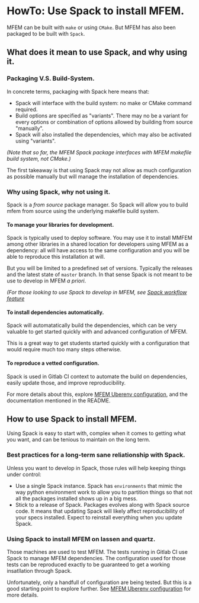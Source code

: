 # HowTo: Use Spack to install MFEM.

MFEM can be built with `make` or using `CMake`. But MFEM has also been packaged to be built with `Spack`.

## What does it mean to use Spack, and why using it.

### Packaging V.S. Build-System.

In concrete terms, packaging with Spack here means that:

* Spack will interface with the build system: no make or CMake command required.
* Build options are specified as "variants". There may no be a variant for every options or combination of options allowed by building from source "manually".
* Spack will also installed the dependencies, which may also be activated using "variants".

_(Note that so far, the MFEM Spack package interfaces with MFEM makefile build system, not CMake.)_

The first takeaway is that using Spack may not allow as much configuration as possible manually but will manage the installation of dependencies.

### Why using Spack, why not using it.

Spack is a *from source* package manager. So Spack will allow you to build mfem from source using the underlying makefile build system.

#### To manage your libraries for development.

Spack is typically used to deploy software. You may use it to install MMFEM among other libraries in a shared location for developers using MFEM as a dependency: all will have access to the same configuration and you will be able to reproduce this installation at will.

But you will be limited to a predefined set of versions. Typically the releases and the latest state of `master` branch. In that sense Spack is not meant to be use to develop in MFEM *a priori*.

_(For those looking to use Spack to develop in MFEM, see [Spack workflow feature](https://spack-tutorial.readthedocs.io/en/latest/tutorial_developer_workflows.html)_

#### To install dependencies automatically.

Spack will automatatically build the dependencies, which can be very valuable to get started quickly with and advanced configuration of MFEM.

This is a great way to get students started quickly with a configuration that would require much too many steps otherwise.

#### To reproduce a vetted configuration.

Spack is used in Gitlab CI context to automate the build on dependencies, easily update those, and improve reproducibility.

For more details about this, explore [MFEM Uberenv configuration](https://github.com/mfem/mfem-uberenv), and the documentation mentioned in the README.


## How to use Spack to install MFEM.

Using Spack is easy to start with, complex when it comes to getting what you want, and can be tenious to maintain on the long term.

### Best practices for a long-term sane reliationship with Spack.

Unless you want to develop in Spack, those rules will help keeping things under control:

* Use a single Spack instance. Spack has `environments` that mimic the way python environment work to allow you to partition things so that not all the packages installed shows up in a big mess.
* Stick to a release of Spack. Packages evolves along with Spack source code. It means that updating Spack will likely affect reproducibility of your specs installed. Expect to reinstall everything when you update Spack.

### Using Spack to install MFEM on lassen and quartz.

Those machines are used to test MFEM. The tests running in Gitlab CI use Spack to manage MFEM dependencies. The configuration used for those tests can be reproduced exactly to be guaranteed to get a working insatllation through Spack.

Unfortunately, only a handfull of configuration are being tested. But this is a good starting point to explore further. See [MFEM Uberenv configuration](https://github.com/mfem/mfem-uberenv) for more details.



